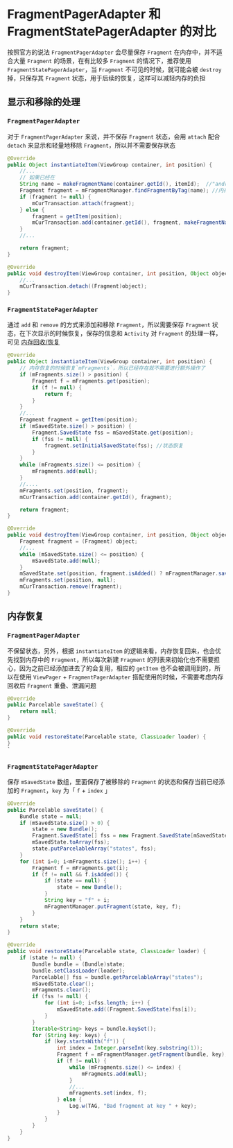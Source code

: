 # FragmentPagerAdapter 和 FragmentStatePagerAdapter 的对比

按照官方的说法 `FragmentPagerAdapter` 会尽量保存 `Fragment` 在内存中，并不适合大量 `Fragment` 的场景，在有比较多 `Fragment` 的情况下，推荐使用 `FragmentStatePagerAdapter`，当 `Fragment` 不可见的时候，就可能会被 `destroy` 掉，只保存其 `Fragment` 状态，用于后续的恢复，这样可以减轻内存的负担

## 显示和移除的处理

### `FragmentPagerAdapter`

对于 `FragmentPagerAdapter` 来说，并不保存 `Fragment` 状态，会用 `attach` 配合 `detach` 来显示和轻量地移除 `Fragment`，所以并不需要保存状态

```java
@Override
public Object instantiateItem(ViewGroup container, int position) {
    //...
    // 如果已经在
    String name = makeFragmentName(container.getId(), itemId);  //"android:switcher:" + viewId + ":" + id
    Fragment fragment = mFragmentManager.findFragmentByTag(name); //内存恢复回来，也会优先找到内存中的Fragment，所以每次新建Fragment 的ArrayList来初始化也不需要担心？
    if (fragment != null) {
        mCurTransaction.attach(fragment);
    } else {
        fragment = getItem(position);
        mCurTransaction.add(container.getId(), fragment, makeFragmentName(container.getId(), itemId));
    }
    //...

    return fragment;
}
```

```java
@Override
public void destroyItem(ViewGroup container, int position, Object object) {
    //...
    mCurTransaction.detach((Fragment)object);
}
```

### `FragmentStatePagerAdapter`

通过 `add` 和 `remove` 的方式来添加和移除 `Fragment`，所以需要保存 `Fragment` 状态，在下次显示的时候恢复，保存的信息和 `Activity` 对 `Fragment` 的处理一样，可见 [内存回收/恢复](./内存回收.png)

```java
@Override
public Object instantiateItem(ViewGroup container, int position) {
    // 内存恢复的时候恢复`mFragments`，所以已经存在就不需要进行额外操作了
    if (mFragments.size() > position) {
        Fragment f = mFragments.get(position);
        if (f != null) {
            return f;
        }
    }
    //...
    Fragment fragment = getItem(position);
    if (mSavedState.size() > position) {
        Fragment.SavedState fss = mSavedState.get(position);
        if (fss != null) {
            fragment.setInitialSavedState(fss); //状态恢复
        }
    }
    while (mFragments.size() <= position) {
        mFragments.add(null);
    }
    //....
    mFragments.set(position, fragment);
    mCurTransaction.add(container.getId(), fragment);

    return fragment;
}
```

```java
@Override
public void destroyItem(ViewGroup container, int position, Object object) {
    Fragment fragment = (Fragment) object;
    //...
    while (mSavedState.size() <= position) {
        mSavedState.add(null);
    }
    mSavedState.set(position, fragment.isAdded() ? mFragmentManager.saveFragmentInstanceState(fragment) : null);  //状态保存见 ./内存回收.png
    mFragments.set(position, null);
    mCurTransaction.remove(fragment);
}
```

## 内存恢复

### `FragmentPagerAdapter`

不保留状态，另外，根据 `instantiateItem` 的逻辑来看，内存恢复回来，也会优先找到内存中的 `Fragment`，所以每次新建 `Fragment` 的列表来初始化也不需要担心，因为之前已经添加进去了的会复用，相应的 `getItem` 也不会被调用到的，所以在使用 `ViewPager` + `FragmentPagerAdapter` 搭配使用的时候，不需要考虑内存回收后 `Fragment` 重叠、泄漏问题

```java
@Override
public Parcelable saveState() {
    return null;
}

@Override
public void restoreState(Parcelable state, ClassLoader loader) {
}
`
```

### `FragmentStatePagerAdapter`

保存 `mSavedState` 数组，里面保存了被移除的 `Fragment` 的状态和保存当前已经添加的 `Fragment`，`key` 为「 `f` + `index` 」

```java
@Override
public Parcelable saveState() {
    Bundle state = null;
    if (mSavedState.size() > 0) {
        state = new Bundle();
        Fragment.SavedState[] fss = new Fragment.SavedState[mSavedState.size()];
        mSavedState.toArray(fss);
        state.putParcelableArray("states", fss);
    }
    for (int i=0; i<mFragments.size(); i++) {
        Fragment f = mFragments.get(i);
        if (f != null && f.isAdded()) {
            if (state == null) {
                state = new Bundle();
            }
            String key = "f" + i;
            mFragmentManager.putFragment(state, key, f);
        }
    }
    return state;
}
```

```java
@Override
public void restoreState(Parcelable state, ClassLoader loader) {
    if (state != null) {
        Bundle bundle = (Bundle)state;
        bundle.setClassLoader(loader);
        Parcelable[] fss = bundle.getParcelableArray("states");
        mSavedState.clear();
        mFragments.clear();
        if (fss != null) {
            for (int i=0; i<fss.length; i++) {
                mSavedState.add((Fragment.SavedState)fss[i]);
            }
        }
        Iterable<String> keys = bundle.keySet();
        for (String key: keys) {
            if (key.startsWith("f")) {
                int index = Integer.parseInt(key.substring(1));
                Fragment f = mFragmentManager.getFragment(bundle, key);
                if (f != null) {
                    while (mFragments.size() <= index) {
                        mFragments.add(null);
                    }
                    //...
                    mFragments.set(index, f);
                } else {
                    Log.w(TAG, "Bad fragment at key " + key);
                }
            }
        }
    }
}
```

